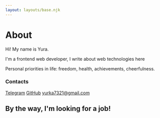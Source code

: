 ```yaml
---
layout: layouts/base.njk
---
```


# About
<div class="content">

  Hi! My name is Yura.

  I'm a frontend web developer, I write about web technologies here

  Personal priorities in life: freedom, health, achievements, cheerfulness.
  ### Contacts

  [Telegram](https://t.me/ajmdag/ "Telegram")
  [GitHub](https://github.com/Ajmdag/ "GitHub")
  [yurka7321@gmail.com](mailto:yurka7321@gmail.com "E-mail")


  ## By the way, I'm looking for a job!
</div>
